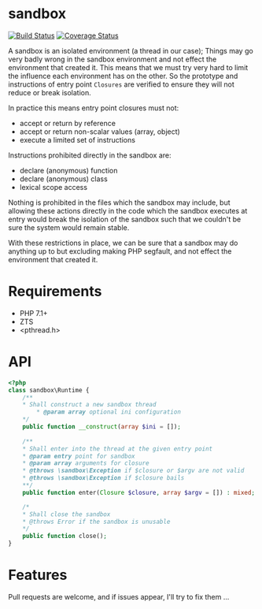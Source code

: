 sandbox
=======

[![Build Status](https://travis-ci.org/krakjoe/sandbox.svg?branch=develop)](https://travis-ci.org/krakjoe/sandbox)
[![Coverage Status](https://coveralls.io/repos/github/krakjoe/sandbox/badge.svg?branch=develop)](https://coveralls.io/github/krakjoe/sandbox)

A sandbox is an isolated environment (a thread in our case); Things may go very badly wrong in the sandbox environment and not effect the environment that created it. This means that we must try very hard to limit the influence each environment has on the other. So the prototype and instructions of entry point ```Closures``` are verified to ensure they will not reduce or break isolation.

In practice this means entry point closures must not:

  * accept or return by reference
  * accept or return non-scalar values (array, object)
  * execute a limited set of instructions

Instructions prohibited directly in the sandbox are:

  * declare (anonymous) function
  * declare (anonymous) class
  * lexical scope access

Nothing is prohibited in the files which the sandbox may include, but allowing these actions directly in the code which the sandbox executes at entry would break the isolation of the sandbox such that we couldn't be sure the system would remain stable.

With these restrictions in place, we can be sure that a sandbox may do anything up to but excluding making PHP segfault, and not effect the environment that created it.

Requirements
============

  * PHP 7.1+
  * ZTS
  * <pthread.h>

API
===

```php
<?php
class sandbox\Runtime {
	/**
	* Shall construct a new sandbox thread
        * @param array optional ini configuration
	*/
	public function __construct(array $ini = []);
	
	/**
	* Shall enter into the thread at the given entry point
	* @param entry point for sandbox
	* @param array arguments for closure
	* @throws \sandbox\Exception if $closure or $argv are not valid
	* @throws \sandbox\Exception if $closure bails
	**/
	public function enter(Closure $closure, array $argv = []) : mixed;

	/*
	* Shall close the sandbox
	* @throws Error if the sandbox is unusable
	*/
	public function close();
}
```

Features
========

Pull requests are welcome, and if issues appear, I'll try to fix them ...
